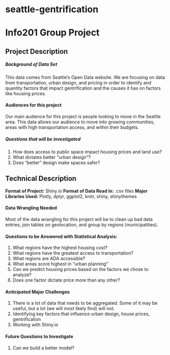 # seattle-gentrification
# Info201 Group Project


## Project Description


##### Background of Data Set
This data comes from Seattle’s Open Data website. We are focusing on data from transportation, urban design, and pricing in order to identify and quantity factors that impact gentrification and the causes it has on factors like housing prices.

#### Audiences for this project
Our main audience for this project is people looking to move in the Seattle area. This data allows our audience to move into growing communities, areas with high transportation access, and within their budgets.

##### Questions that will be investigated
1. How does access to public space impact housing prices and land use?
2. What dictates better “urban design”?
3. Does “better” design make spaces safer?



## Technical Description
__Format of Project:__ Shiny.io 
__Format of Data Read in:__ .csv files
__Major Libraries Used:__ Plotly, dplyr, ggplot2, knitr, shiny, shinythemes    

#### Data Wrangling Needed
Most of the data wrangling for this project will be to clean up bad data entries, join tables on geolocation, and group by regions (municipalities).

#### Questions to be Answered with Statistical Analysis:
1. What regions have the highest housing cost?
2. What regions have the greatest access to transportation?
3. What regions are ADA accessible?
4. What areas score highest in “urban planning”
5. Can we predict housing prices based on the factors we chose to analyze?
6. Does one factor dictate price more than any other?

#### Anticipated Major Challenges
1. There is a lot of data that needs to be aggregated. Some of it may be useful, but a lot (we will most likely find) will not.
2. Identifying key factors that influence urban design, house prices, gentrification
3. Working with Shiny.io

#### Future Questions to Investigate
1. Can we build a better model?


